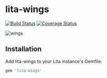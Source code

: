 # lita-wings

[![Build Status](https://travis-ci.org/onewheelskyward/lita-wings.png?branch=master)](https://travis-ci.org/onewheelskyward/lita-wings)
[![Coverage Status](https://coveralls.io/repos/onewheelskyward/lita-wings/badge.svg?branch=master)](https://coveralls.io/r/onewheelskyward/lita-wings?branch=master)

![wings](http://4gspot.files.wordpress.com/2010/10/1273212602563.gif)

## Installation

Add lita-wings to your Lita instance's Gemfile:

``` ruby
gem 'lita-wings'
```
